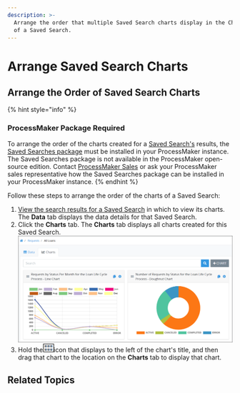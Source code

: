 ```yaml
---
description: >-
  Arrange the order that multiple Saved Search charts display in the Charts tab
  of a Saved Search.
---
```


# Arrange Saved Search Charts

## Arrange the Order of Saved Search Charts

{% hint style="info" %}
### ProcessMaker Package Required

To arrange the order of the charts created for a [Saved Search's](../what-is-a-saved-search.md) results, the [Saved Searches package](../../../package-development-distribution/package-a-connector/saved-searches-package.md) must be installed in your ProcessMaker instance. The Saved Searches package is not available in the ProcessMaker open-source edition. Contact [ProcessMaker Sales](mailto:sales@processmaker.com) or ask your ProcessMaker sales representative how the Saved Searches package can be installed in your ProcessMaker instance.
{% endhint %}

Follow these steps to arrange the order of the charts of a Saved Search:

1. [View the search results for a Saved Search](../view-saved-searches-that-are-shared-with-you/view-search-results-for-a-saved-search.md) in which to view its charts. The **Data** tab displays the data details for that Saved Search.
2. Click the **Charts** tab. The **Charts** tab displays all charts created for this Saved Search. ![](../../../.gitbook/assets/request-type-charts-tab-saved-search-package.png) 
3. Hold the![](../../../.gitbook/assets/arrange-move-chart-icon-saved-searches-package.png)icon that displays to the left of the chart's title, and then drag that chart to the location on the **Charts** tab to display that chart.

## Related Topics



